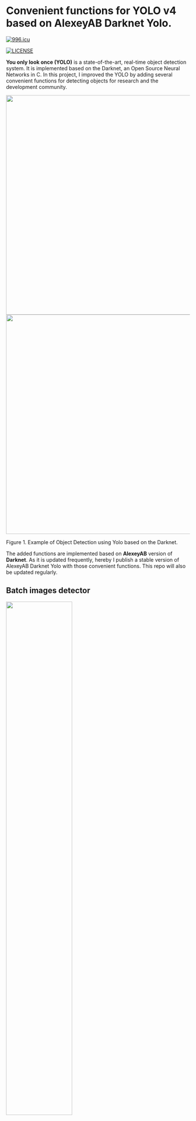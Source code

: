   

# Convenient functions for YOLO v4 based on AlexeyAB Darknet Yolo.

  

[![996.icu](https://img.shields.io/badge/link-996.icu-red.svg)](https://996.icu)

[![LICENSE](https://img.shields.io/badge/license-Anti%20996-blue.svg)](https://github.com/996icu/996.ICU/blob/master/LICENSE)

  
  

**You only look once (YOLO)** is a state-of-the-art, real-time object detection system. It is implemented based on the Darknet, an Open Source Neural Networks in C. In this project, I improved the YOLO by adding several convenient functions for detecting objects for research and the development community.

  
  

<img  src="https://raw.githubusercontent.com/vincentgong7/VG_AlexeyAB_darknet/master/output/1.jpg"  alt=""  width="600"/>  <img  src="https://raw.githubusercontent.com/vincentgong7/VG_AlexeyAB_darknet/master/output/2.jpg"  alt=""  width="600"/>

  

Figure 1. Example of Object Detection using Yolo based on the Darknet.

  
  

The added functions are implemented based on **AlexeyAB** version of **Darknet**. As it is updated frequently, hereby I publish a stable version of AlexeyAB Darknet Yolo with those convenient functions. This repo will also be updated regularly.

  
  

## Batch images detector

  

<img  src="https://raw.githubusercontent.com/vincentgong7/VG_AlexeyAB_darknet/yolo_v3/exp/example/vg_darknet_batch_detector.png"  alt=""  width="60%"  />

  

Figure. The process of batch detecting images in a folder using Yolo based on the Darknet.

  
  

The **detector** function in AlexeyAB Darknet only supports a single image at a time. Therefore I added the batch function into this forked repo, which supports detecting images in a folder in one time. In the meantime, it exports information including the name of the image, the detected classes, the confidence and the <span  style="color:blue">  **bounding box coordinates**  </span> in **JSON** and **TXT** files.

Hope you like it.

  

### Github link: [https://github.com/vincentgong7/VG_AlexeyAB_darknet](https://github.com/vincentgong7/VG_AlexeyAB_darknet)

  

Please also refer to the post for more information:

  

[https://github.com/pjreddie/darknet/issues/723](https://github.com/pjreddie/darknet/issues/723)

  

## Update Jul 30, 2020

1. The new version based on AlexeyAB Yolo v4.

2. Compile without change anything on Linux and Windows. Both are tested.

3. Export the bounding box of detected objects in images to JSON.

4. Export the bounding box of detected objects in images to TXT.

5. Added the Google Colab Demo.

  

## Google Colab Demo

<img  src="https://cdn-images-1.medium.com/max/1000/1*Lad06lrjlU9UZgSTHUoyfA.png"  alt=""  width="20%"  />

[https://bit.ly/vg_yolo_v4_colab](https://bit.ly/vg_yolo_v4_colab)
  

## Usage

  

### Command

>./darknet detector batch cfg/coco.data cfg/yolov4.cfg weights/yolov4.weights io_folder sample_imgs/ output/ -out output/result.json -ext_output > output/result.txt

  

Parameter explain:

1. The input images are: **sample_imgs/**

2. The output images are: **output/**

3. The image name, detected classes, the confidence and the **bounding box coordinates** is saved in: **output/result.txt** and in **output/result.json**

  

### Installation

1. Clone this project, or download this project.

2. Decompress the weight file.

	>cd ./weights/
	
	>7z x yolov4.weights.7z.001

	It requires the tool of 7z. You may need to install it if you do not have it.


3. Build the project.

	First of all, go back to the root folder of the project.

	>cd ..

	Now you should be in the project root folder of the project, such as: VG\_AlexeyAB\_darknet

	For linux (e.g. Ubuntu): Make the project with command in the project root folder:
	
	>make
	
	For windows. It can be successfully built on Visual Studio using project file in the folder of:
	
	/build/darknet/

4. Use the commandf to batch process images.
>./darknet detector batch cfg/coco.data cfg/yolov4.cfg weights/yolov4.weights io_folder sample_imgs/ output/ -out output/result.json -ext_output > output/result.txt
  

## Contact

Any questions please let me know.

  

If you like it, please also let me know.

  

vincent.gong7[at]gmail.com

  
  
  

<!-- <img src="https://github.com/vincentgong7/VG_AlexeyAB_darknet/blob/master/exp/example/icon_link.png?raw=true" alt="" width="15" valign = "middle"/> [Gong.im](http://gong.im) -->

  

[*Gong.im*](http://gong.im)

  

[Guestbook](https://github.com/vincentgong7/VG_AlexeyAB_darknet/issues/7)

  

<script  type="text/javascript"  src="//counter.websiteout.net/js/5/4/69/0"></script>

<br>

<div  style="float: left;"><script  type="text/javascript"  id="clustrmaps"  src="//cdn.clustrmaps.com/map_v2.js?cl=ffffff&w=600&t=m&d=hUfpL0e-tBg_zcx45xNWS0tq1zo_Jj5POALETOYreCY&co=2d78ad&cmo=3acc3a&cmn=ff5353&ct=ffffff"></script></div>

<br><br><br><br><br><br><br><br><br><br><br><br><br><br><br><br>
